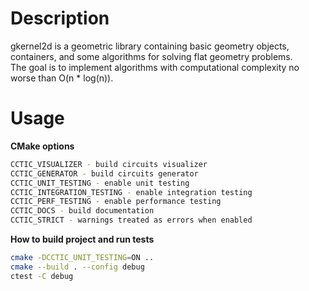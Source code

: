 # Description
gkernel2d is a geometric library containing basic geometry objects, containers, and some algorithms for solving flat geometry problems.\
The goal is to implement algorithms with computational complexity no worse than O(n * log(n)).

# Usage
**CMake options**
```bash
CCTIC_VISUALIZER - build circuits visualizer
CCTIC_GENERATOR - build circuits generator
CCTIC_UNIT_TESTING - enable unit testing
CCTIC_INTEGRATION_TESTING - enable integration testing
CCTIC_PERF_TESTING - enable performance testing
CCTIC_DOCS - build documentation
CCTIC_STRICT - warnings treated as errors when enabled
```
**How to build project and run tests**
```bash
cmake -DCCTIC_UNIT_TESTING=ON ..
cmake --build . --config debug
ctest -C debug
```
